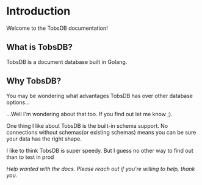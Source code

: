 # Introduction

Welcome to the TobsDB documentation!

## What is TobsDB?

TobsDB is a document database built in Golang.

## Why TobsDB?

You may be wondering what advantages TobsDB has over other database options...

...Well I'm wondering about that too. If you find out let me know ;).

One thing I like about TobsDB is the built-in schema support. No connections
without schemas(or existing schemas) means you can be sure your data has the right shape.

I like to think TobsDB is super speedy. But I guess no other way to find out than
to test in prod

*Help wanted with the docs. Please reach out if you're willing to help, thank you.*
